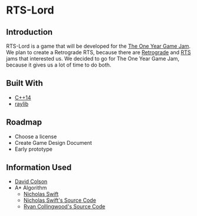 # RTS-Lord

## Introduction
RTS-Lord is a game that will be developed for the [The One Year Game Jam](https://itch.io/jam/the-one-year-game-jam).
We plan to create a Retrograde RTS, because there are [Retrograde](https://itch.io/jam/retrograde-jam-3) and [RTS](https://itch.io/jam/rts-jam-1998) jams that interested us.
We decided to go for The One Year Game Jam, because it gives us a lot of time to do both.

## Built With
* [C++14](https://en.wikipedia.org/wiki/C%2B%2B14)
* [raylib](https://www.raylib.com/)

## Roadmap
* Choose a license
* Create Game Design Document
* Early prototype

## Information Used
* [David Colson](https://www.david-colson.com/2020/02/09/making-a-simple-ecs.html)
* A* Algorithm
  * [Nicholas Swift](https://medium.com/@nicholas.w.swift/easy-a-star-pathfinding-7e6689c7f7b2)
  * [Nicholas Swift's Source Code](https://gist.github.com/Nicholas-Swift/003e1932ef2804bebef2710527008f44)
  * [Ryan Collingwood's Source Code](https://gist.github.com/ryancollingwood/32446307e976a11a1185a5394d6657bc)